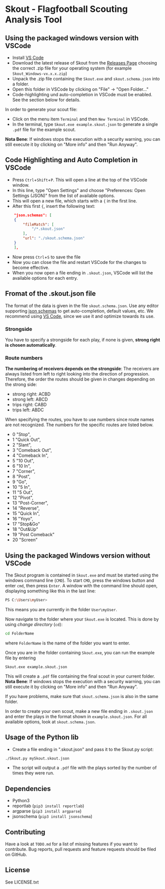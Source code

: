 # Skout - Flagfootball Scouting Analysis Tool

## Using the packaged windows version with VSCode

- Install [VS Code](https://code.visualstudio.com/)
- Download the latest release of Skout from the [Releases Page](https://github.com/XaverKlemenschits/Skout/releases) choosing the correct .zip file for your operating system (for example `Skout_Windows-vx.x.x.zip`)
- Unpack the .zip file containing the `Skout.exe` and `skout.schema.json` into a folder.
- Open this folder in VSCode by clicking on "File" -> "Open Folder..."
- Code-highlighting und auto-completion in VSCode must be enabled. See the section below for details.

In order to generate your scout file:
- Click on the menu item `Terminal` and then `New Terminal` in VSCode.
- In the terminal, type `Skout.exe example.skout.json` to generate a single `.pdf` file for the example scout.

**Nota Bene**: If windows stops the execution with a security warning, you can still execute it by clicking on "More info" and then "Run Anyway".

## Code Highlighting and Auto Completion in VSCode

- Press `Ctrl`+`Shift`+`P`. This will open a line at the top of the VSCode window.
- In this line, type "Open Settings" and choose "Preferences: Open Settings (JSON)" from the list of available options.
- This will open a new file, which starts with a `{` in the first line.
- After this first `{`, insert the following text:
```json
    "json.schemas": [
    {
        "fileMatch": [
            "/*.skout.json"
        ],
        "url": "./skout.schema.json"
    }
    ],
```
- Now press `Ctrl`+`S` to save the file
- Now you can close the file and restart VSCode for the changes to become effective.
- When you now open a file ending in `.skout.json`, VSCode will list the available options for each entry.

## Fromat of the .skout.json file

The format of the data is given in the file `skout.schema.json`. Use any editor supporting [json schemas](https://json-schema.org) to get auto-completion, default values, etc. We recommend using [VS Code](https://code.visualstudio.com/), since we use it and optimize towards its use.

### Strongside

You have to specify a strongside for each play, if none is given, **strong right is chosen automatically**.

### Route numbers

**The numbering of receivers depends on the strongside**: The receivers are always listed from left to right looking into the direction of progression.
Therefore, the order the routes should be given in changes depending on the strong side:
- strong right: ACBD
- strong left:  ABCD
- trips right:  CABD
- trips left:   ABDC

When specifying the routes, you have to use numbers since route names are not recognized. The numbers for the specific routes are listed below.

- 0 "Stop",
- 1 "Quick Out",
- 2 "Slant",
- 3 "Comeback Out",
- 4 "Comeback In",
- 5 "10 Out",
- 6 "10 In",
- 7 "Corner",
- 8 "Post",
- 9 "Go",
- 10 "5 In",
- 11 "5 Out",
- 12 "Pivot",
- 13 "Post-Corner",
- 14 "Reverse",
- 15 "Quick In",
- 16 "Yoyo",
- 17 "Stop&Go"
- 18 "Out&Up"
- 19 "Post Comeback"
- 20 "Screen"

## Using the packaged Windows version without VSCode

The Skout program is contained in `Skout.exe` and must be started using the windows command line (`CMD`).
To start `CMD`, press the windows button and enter `cmd`, then press `Enter`.
A window with the command line should open, displaying something like this in the last line:

```bash
PS C:\Users\myUser>
```
This means you are currently in the folder `User\myUser`.

Now navigate to the folder where your `Skout.exe` is located. This is done by using *change directory* (`cd`):

```bash
cd FolderName
```
where `FolderName` is the name of the folder you want to enter.

Once you are in the folder containing `Skout.exe`, you can run the example file by entering

```
Skout.exe example.skout.json
```
This will create a `.pdf` file containing the final scout in your current folder.
**Nota Bene**: If windows stops the execution with a security warning, you can still execute it by clicking on "More info" and then "Run Anyway".

If you have problems, make sure that `skout.schema.json` is also in the same folder.

In order to create your own scout, make a new file ending in `.skout.json` and enter the plays in the format shown in `example.skout.json`.
For all available options, look at `skout.schema.json`.

## Usage of the Python lib

- Create a file ending in ".skout.json" and pass it to the Skout.py script:
```sh
./Skout.py mySkout.skout.json
```

- The script will output a `.pdf` file with the plays sorted by the number of times they were run.

## Dependencies

- Python3
- reportlab (`pip3 install reportlab`)
- argparse (`pip3 install argparse`)
- jsonschema (`pip3 install jsonschema`)

## Contributing

Have a look at `TODO.md` for a list of missing features if you want to contribute. Bug reports, pull requests and feature requests should be filed on GitHub.

## License

See LICENSE.txt